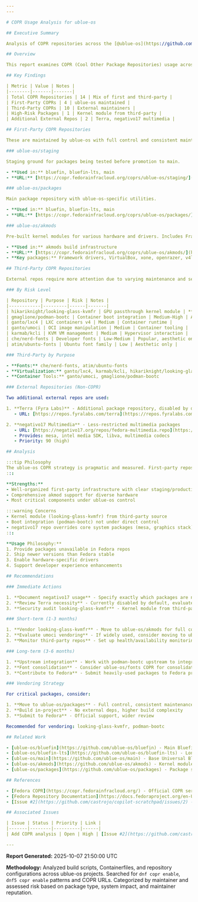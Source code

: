 ```yaml
---
---

# COPR Usage Analysis for ublue-os

## Executive Summary

Analysis of COPR repositories across the [@ublue-os](https://github.com/ublue-os) ecosystem reveals 14 total repositories: 4 first-party (ublue-os controlled) and 10 third-party. The project maintains good control over critical packages through first-party COPRs while using third-party repos for specialized tools (fonts, virtualization, container tools).

## Overview

This report examines COPR (Cool Other Package Repositories) usage across [@ublue-os/bluefin](https://github.com/ublue-os/bluefin), [@ublue-os/bluefin-lts](https://github.com/ublue-os/bluefin-lts), [@ublue-os/main](https://github.com/ublue-os/main), [@ublue-os/akmods](https://github.com/ublue-os/akmods), and [@ublue-os/packages](https://github.com/ublue-os/packages). COPRs extend Fedora's package ecosystem, similar to Ubuntu's PPA system.

## Key Findings

| Metric | Value | Notes |
|--------|-------|-------|
| Total COPR Repositories | 14 | Mix of first and third-party |
| First-Party COPRs | 4 | ublue-os maintained |
| Third-Party COPRs | 10 | External maintainers |
| High-Risk Packages | 1 | Kernel module from third-party |
| Additional External Repos | 2 | Terra, negativo17 multimedia |

## First-Party COPR Repositories

These are maintained by ublue-os with full control and consistent maintenance.

### ublue-os/staging

Staging ground for packages being tested before promotion to main.

- **Used in:** bluefin, bluefin-lts, main
- **URL:** [https://copr.fedorainfracloud.org/coprs/ublue-os/staging/](https://copr.fedorainfracloud.org/coprs/ublue-os/staging/)

### ublue-os/packages

Main package repository with ublue-os-specific utilities.

- **Used in:** bluefin, bluefin-lts, main
- **URL:** [https://copr.fedorainfracloud.org/coprs/ublue-os/packages/](https://copr.fedorainfracloud.org/coprs/ublue-os/packages/)

### ublue-os/akmods

Pre-built kernel modules for various hardware and drivers. Includes Framework laptops, gaming controllers, display drivers, network adapters, and more.

- **Used in:** akmods build infrastructure
- **URL:** [https://copr.fedorainfracloud.org/coprs/ublue-os/akmods/](https://copr.fedorainfracloud.org/coprs/ublue-os/akmods/)
- **Key packages:** Framework drivers, VirtualBox, xone, openrazer, v4l2loopback, kvmfr, evdi, ZFS, network drivers

## Third-Party COPR Repositories

External repos require more attention due to varying maintenance and security postures.

### By Risk Level

| Repository | Purpose | Risk | Notes |
|------------|---------|------|-------|
| hikariknight/looking-glass-kvmfr | GPU passthrough kernel module | **High** | Runs in kernel space |
| gmaglione/podman-bootc | Container boot integration | Medium-High | Affects boot process |
| ganto/lxc4 | LXC containers v4 | Medium | Container runtime |
| ganto/umoci | OCI image manipulation | Medium | Container tooling |
| karmab/kcli | KVM VM management | Medium | Hypervisor interaction |
| che/nerd-fonts | Developer fonts | Low-Medium | Popular, aesthetic only |
| atim/ubuntu-fonts | Ubuntu font family | Low | Aesthetic only |

### Third-Party by Purpose

- **Fonts:** che/nerd-fonts, atim/ubuntu-fonts
- **Virtualization:** ganto/lxc4, karmab/kcli, hikariknight/looking-glass-kvmfr
- **Container Tools:** ganto/umoci, gmaglione/podman-bootc

### External Repositories (Non-COPR)

Two additional external repos are used:

1. **Terra (Fyra Labs)** - Additional package repository, disabled by default
   - URL: [https://repos.fyralabs.com/terra](https://repos.fyralabs.com/terra)

2. **negativo17 Multimedia** - Less-restricted multimedia packages
   - URL: [https://negativo17.org/repos/fedora-multimedia.repo](https://negativo17.org/repos/fedora-multimedia.repo)
   - Provides: mesa, intel media SDK, libva, multimedia codecs
   - Priority: 90 (high)

## Analysis

:::tip Philosophy
The ublue-os COPR strategy is pragmatic and measured. First-party repos handle the heavy lifting (staging, packages, akmods), while third-party COPRs fill gaps for niche use cases.
:::

**Strengths:**
- Well-organized first-party infrastructure with clear staging/production separation
- Comprehensive akmod support for diverse hardware
- Most critical components under ublue-os control

:::warning Concerns
- Kernel module (looking-glass-kvmfr) from third-party source
- Boot integration (podman-bootc) not under direct control
- negativo17 repo overrides core system packages (mesa, graphics stack)
:::

**Usage Philosophy:**
1. Provide packages unavailable in Fedora repos
2. Ship newer versions than Fedora stable
3. Enable hardware-specific drivers
4. Support developer experience enhancements

## Recommendations

### Immediate Actions

1. **Document negativo17 usage** - Specify exactly which packages are needed and why
2. **Review Terra necessity** - Currently disabled by default, evaluate removal
3. **Security audit looking-glass-kvmfr** - Kernel module from third-party needs scrutiny

### Short-term (1-3 months)

1. **Vendor looking-glass-kvmfr** - Move to ublue-os/akmods for full control
2. **Evaluate umoci vendoring** - If widely used, consider moving to ublue-os/packages
3. **Monitor third-party repos** - Set up health/availability monitoring

### Long-term (3-6 months)

1. **Upstream integration** - Work with podman-bootc upstream to integrate features
2. **Font consolidation** - Consider ublue-os/fonts COPR for consolidated font packages
3. **Contribute to Fedora** - Submit heavily-used packages to Fedora proper

### Vendoring Strategy

For critical packages, consider:

1. **Move to ublue-os/packages** - Full control, consistent maintenance
2. **Build in-project** - No external deps, higher build complexity
3. **Submit to Fedora** - Official support, wider review

Recommended for vendoring: looking-glass-kvmfr, podman-bootc

## Related Work

- [ublue-os/bluefin](https://github.com/ublue-os/bluefin) - Main Bluefin workstation image
- [ublue-os/bluefin-lts](https://github.com/ublue-os/bluefin-lts) - Long-term support builds
- [ublue-os/main](https://github.com/ublue-os/main) - Base Universal Blue images
- [ublue-os/akmods](https://github.com/ublue-os/akmods) - Kernel module infrastructure
- [ublue-os/packages](https://github.com/ublue-os/packages) - Package specifications

## References

- [Fedora COPR](https://copr.fedorainfracloud.org/) - Official COPR service
- [Fedora Repository Documentation](https://docs.fedoraproject.org/en-US/quick-docs/repositories/)
- [Issue #2](https://github.com/castrojo/copilot-scratchpad/issues/2) - This analysis request

## Associated Issues

| Issue | Status | Priority | Link |
|-------|--------|----------|------|
| Add COPR analysis | Open | High | [Issue #2](https://github.com/castrojo/copilot-scratchpad/issues/2) |

---
```


**Report Generated:** 2025-10-07 21:50:00 UTC

**Methodology:** Analyzed build scripts, Containerfiles, and repository configurations across ublue-os projects. Searched for `dnf copr enable`, `dnf5 copr enable` patterns and COPR URLs. Categorized by maintainer and assessed risk based on package type, system impact, and maintainer reputation.
